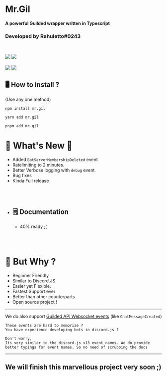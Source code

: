 # Mr.Gil

#### A powerful Guilded wrapper written in Typescript

### Developed by Rahuletto#0243

<br>
<p>
<a class="shield" href="https://www.npmjs.com/package/mr.gil"><img src="https://img.shields.io/npm/v/mr.gil.svg?style=for-the-badge" /></a> 
 <a class="shield" href="https://www.npmjs.com/package/mr.gil"><img src="https://img.shields.io/npm/dt/mr.gil?style=for-the-badge" /></a>
   <br></br>
   <a class="shield" href="https://github.com/mr-gil/mr.gil"><img src="https://img.shields.io/badge/Mr.Gil-Github-121212?style=for-the-badge"/></a> 
      <a class="shield" href="https://guilded.gg"><img src="https://img.shields.io/badge/Guilded-Support-f5c400?style=for-the-badge&logo=guilded"/></a>

</p>

## 🖥️ <b>How to install ?</b>

(Use any one method)

```
npm install mr.gil
```

```
yarn add mr.gil
```

```
pnpm add mr.gil
```

# 🎉 What's New 🎉

- Added `BotServerMembershipDeleted` event
- Ratelimiting to 2 minutes.
- Better Verbose logging with `debug` event.
- Bug fixes
- Kinda Full release

<br></br>

- ## 🗒 Documentation
  - 40% ready ;(

<br></br>

# 🤔 But Why ?

- Beginner Friendly
- Similar to Discord.JS
- Easier yet Flexible.
- Fastest Support ever
- Better than other counterparts
- Open source project !

---

We do also support [Guilded API Websocket events](https://www.guilded.gg/docs/api/websockets) (like `ChatMessageCreated`)

```
These events are hard to memorize ?
You have experience developing bots in discord.js ?

Don't worry,
Its very similar to the discord.js v13 event names. We do provide better typings for event names. So no need of scrubbing the docs
```

---

## We will finish this marvellous project very soon ;)
